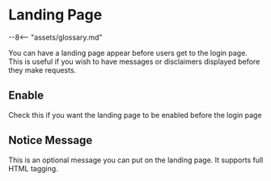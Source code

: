 # Landing Page

 --8<-- "assets/glossary.md"

You can have a landing page appear before users get to the login page.  
This is useful if you wish to have messages or disclaimers displayed before they make requests.

## Enable

Check this if you want the landing page to be enabled before the login page

## Notice Message

This is an optional message you can put on the landing page.
It supports full HTML tagging.
